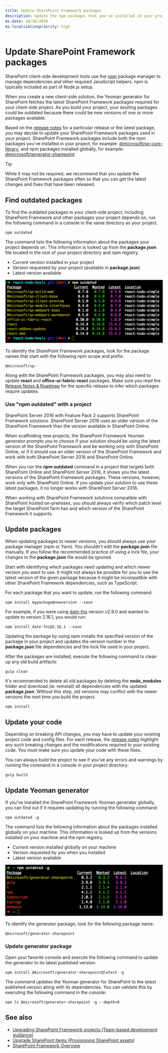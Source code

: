```yaml
---
title: Update SharePoint Framework packages
description: Update the npm packages that you've installed in your project and those you've installed globally.
ms.date: 10/26/2020
ms.localizationpriority: high
---
```

# Update SharePoint Framework packages

SharePoint client-side development tools use the [npm](https://www.npmjs.com/) package manager to manage dependencies and other required JavaScript helpers. npm is typically included as part of Node.js setup.

When you create a new client-side solution, the Yeoman generator for SharePoint fetches the latest SharePoint Framework packages required for your client-side project. As you build your project, your existing packages could be outdated because there could be new versions of one or more packages available.

Based on the [release notes](https://github.com/SharePoint/sp-dev-docs/wiki#release-notes) for a particular release or the latest package, you may decide to update your SharePoint Framework packages used in your project. SharePoint Framework packages include both the npm packages you've installed in your project, for example: [@microsoft/sp-core-library](https://www.npmjs.com/package/@microsoft/sp-core-library), and npm packages installed globally, for example: [@microsoft/generator-sharepoint](https://www.npmjs.com/package/@microsoft/generator-sharepoint).

> [!TIP]
> While it may not be required, we recommend that you update the SharePoint Framework packages often so that you can get the latest changes and fixes that have been released.

## Find outdated packages

To find the outdated packages in your client-side project, including SharePoint Framework and other packages your project depends on, run the following command in a console in the same directory as your project.

```console
npm outdated
```

The command lists the following information about the packages your project depends on. This information is looked up from the **package.json** file located in the root of your project directory and npm registry.

- Current version installed in your project
- Version requested by your project (available in **package.json**)
- Latest version available

![NPM outdated packages](../../images/npm-outdated-packages-list.png)

To identify the SharePoint Framework packages, look for the package names that start with the following npm scope and prefix:

```text
@microsoft/sp-
```

Along with the SharePoint Framework packages, you may also need to update **react** and **office-ui-fabric-react** packages. Make sure you read the [Release Notes & Roadmap](../roadmap.md) for the specific release to infer which packages require updates.

### Use "npm outdated" with a project

SharePoint Server 2016 with Feature Pack 2 supports SharePoint Framework solutions. SharePoint Server 2016 uses an older version of the SharePoint Framework than the version available in SharePoint Online.

When scaffolding new projects, the SharePoint Framework Yeoman generator prompts you to choose if your solution should be using the latest version of the SharePoint Framework and be working only with SharePoint Online, or if it should use an older version of the SharePoint Framework and work with both SharePoint Server 2016 and SharePoint Online.

When you run the **npm outdated** command in a project that targets both SharePoint Online and SharePoint Server 2016, it shows you the latest versions of the SharePoint Framework packages. These versions, however, work only with SharePoint Online. If you update your solution to use these latest packages, it no longer works with SharePoint Server 2016.

When working with SharePoint Framework solutions compatible with SharePoint hosted on-premises, you should always verify which patch level the target SharePoint farm has and which version of the SharePoint Framework it supports.

## Update packages

When updating packages to newer versions, you should always use your package manager (npm or Yarn). You shouldn't edit the **package.json** file manually. If you follow the recommended practice of using a lock file, your changes to the **package.json** file would be ignored.

Start with identifying which packages need updating and which newer version you want to use. It might not always be possible for you to use the latest version of the given package because it might be incompatible with other SharePoint Framework dependencies, such as TypeScript.

For each package that you want to update, run the following command:

```console
npm install mypackage@newversion --save
```

For example, if you were using [date-fns](https://date-fns.org/) version v2.9.0 and wanted to update to version 2.16.1, you would run:

```console
npm install date-fns@2.16.1 --save
```

Updating the package by using npm installs the specified version of the package in your project and updates the version number in the **package.json** file dependencies and the lock file used in your project.

After the packages are installed, execute the following command to clean up any old build artifacts:

```console
gulp clean
```

It's recommended to delete all old packages by deleting the **node_modules** folder and download (ie: reinstall) all dependencies with the updated **package.json**. Without this step, old versions may conflict with the newer versions the next time you build the project.

```console
npm install
```

## Update your code

Depending on breaking API changes, you may have to update your existing project code and config files. For each release, the [release notes](https://github.com/SharePoint/sp-dev-docs/wiki#release-notes) highlight any such breaking changes and the modifications required to your existing code. You must make sure you update your code with those fixes.

You can always build the project to see if you've any errors and warnings by running the command in a console in your project directory:

```console
gulp build
```

## Update Yeoman generator

If you've installed the SharePoint Framework Yeoman generator globally, you can find out if it requires updating by running the following command:

```console
npm outdated -g
```

The command lists the following information about the packages installed globally on your machine. This information is looked up from the versions installed on your machine and the npm registry.

- Current version installed globally on your machine
- Version requested by you when you installed
- Latest version available

![NPM outdated global packages](../../images/npm-outdated-global-packages-list.png)

To identify the generator package, look for the following package name:

```console
@microsoft/generator-sharepoint
```

### Update generator package

Open your favorite console and execute the following command to update the generator to its latest published version:

```console
npm install @microsoft/generator-sharepoint@latest -g
```

The command updates the Yeoman generator for SharePoint to the latest published version along with its dependencies. You can validate this by executing the following command in the console:

```console
npm ls @microsoft/generator-sharepoint -g --depth=0
```

## See also

- [Upgrading SharePoint Framework projects (Team-based development guidance)](../team-based-development-on-sharepoint-framework.md#upgrading-sharepoint-framework-projects)
- [Upgrade SharePoint items (Provisioning SharePoint assets)](provision-sharepoint-assets.md#upgrade-sharepoint-items)
- [SharePoint Framework Overview](../sharepoint-framework-overview.md)
